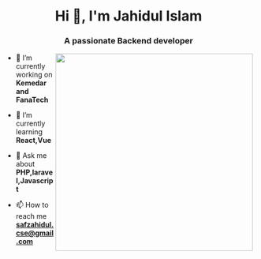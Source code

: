<h1 align="center">Hi 👋, I'm Jahidul Islam</h1>
<h3 align="center">A passionate Backend developer</h3>
<img align="right" width="400" src="https://camo.githubusercontent.com/5ddf73ad3a205111cf8c686f687fc216c2946a75005718c8da5b837ad9de78c9/68747470733a2f2f7468756d62732e6766796361742e636f6d2f4576696c4e657874446576696c666973682d736d616c6c2e676966">

- 🔭 I’m currently working on **Kemedar and FanaTech**

- 🌱 I’m currently learning **React,Vue**

- 💬 Ask me about **PHP,laravel,Javascript**

- 📫 How to reach me **safzahidul.cse@gmail.com**
